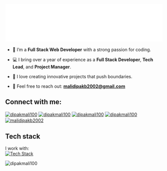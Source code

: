 <!--![github-header-image](https://github.com/user-attachments/assets/87e9e00a-e366-4046-b558-24677fe17062)-->
<div>
	<br>
		<img src="header.svg" width="1200" height="120">
	<br>
</div>

<!--<p align="left"> <img src="https://komarev.com/ghpvc/?username=dipakmali100&label=Profile%20views&color=0e75b6&style=flat" alt="dipakmali100" /> </p>-->

<!--<p align="left"> <a href="https://twitter.com/dipakmali100" target="blank"><img src="https://img.shields.io/twitter/follow/dipakmali100?logo=twitter&style=for-the-badge" alt="dipakmali100" /></a> </p>-->

- 🔭 I’m a **Full Stack Web Developer** with a strong passion for coding.

- 💻 I bring over a year of experience as a **Full Stack Developer**, **Tech Lead**, and **Project Manager**.

- 🚀 I love creating innovative projects that push boundaries.

- 📧 Feel free to reach out: **malidipakb2002@gmail.com**

## Connect with me:
<p align="left">
<a href="https://twitter.com/dipakmali100" target="blank"><img align="center" src="https://raw.githubusercontent.com/rahuldkjain/github-profile-readme-generator/master/src/images/icons/Social/twitter.svg" alt="dipakmali100" height="30" width="40" /></a>
<a href="https://linkedin.com/in/dipakmali100" target="blank"><img align="center" src="https://raw.githubusercontent.com/rahuldkjain/github-profile-readme-generator/master/src/images/icons/Social/linked-in-alt.svg" alt="dipakmali100" height="30" width="40" /></a>
<a href="https://instagram.com/dipakmali100" target="blank"><img align="center" src="https://raw.githubusercontent.com/rahuldkjain/github-profile-readme-generator/master/src/images/icons/Social/instagram.svg" alt="dipakmali100" height="30" width="40" /></a>
<a href="https://www.leetcode.com/dipakmali100" target="blank"><img align="center" src="https://raw.githubusercontent.com/rahuldkjain/github-profile-readme-generator/master/src/images/icons/Social/leet-code.svg" alt="dipakmali100" height="30" width="40" /></a>
<a href="https://auth.geeksforgeeks.org/user/malidipakb2002" target="blank"><img align="center" src="https://raw.githubusercontent.com/rahuldkjain/github-profile-readme-generator/master/src/images/icons/Social/geeks-for-geeks.svg" alt="malidipakb2002" height="30" width="40" /></a>
</p>

## Tech stack
I work with:<br/>
[![Tech Stack](https://skillicons.dev/icons?i=java,javascript,typescript,nodejs,react,nextjs,vite,express,redux,php,c,cpp,mysql,postgresql,mongodb,linux,html,css,tailwind,bootstrap,prisma,azure,docker,vercel,cloudflare,redis,ai,latex,git,github,bash,npm,md,postman,vscode,arduino&perline=9)](https://skillicons.dev)


<p><img align="left" src="https://github-readme-stats.vercel.app/api/top-langs?username=dipakmali100&show_icons=true&locale=en&layout=compact" alt="dipakmali100" /></p>

<!--<p>&nbsp;<img align="center" src="https://github-readme-stats.vercel.app/api?username=dipakmali100&show_icons=true&locale=en" alt="dipakmali100" /></p>-->

<!--<p><img align="center" src="https://github-readme-streak-stats.herokuapp.com/?user=dipakmali100&" alt="dipakmali100" /></p>-->
